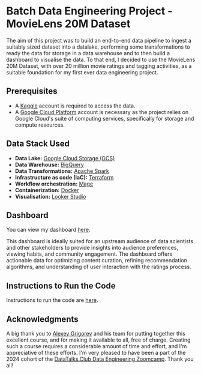 # Batch Data Engineering Project - MovieLens 20M Dataset 

The aim of this project was to build an end-to-end data pipeline to ingest a suitably sized dataset into a datalake, performing some transformations to ready the data for storage in a data warehouse and to then build a dashboard to visualise the data.
To that end, I decided to use the MovieLens 20M Dataset, with over 20 million movie ratings and tagging activities, as a suitable foundation for my first ever data engineering project. 

## Prerequisites

- A [Kaggle](https://www.kaggle.com/datasets/grouplens/movielens-20m-dataset?select=link.csv) account is required to access the data.
- A [Google Cloud Platform](https://cloud.google.com/) account is necessary as the project relies on Google Cloud's suite of computing services, specifically for storage and compute resources.

## Data Stack Used

- **Data Lake:** [Google Cloud Storage (GCS)](https://cloud.google.com/storage)
- **Data Warehouse:** [BigQuery](https://cloud.google.com/bigquery)
- **Data Transformations:** [Apache Spark](https://spark.apache.org/)
- **Infrastructure as code (IaC):** [Terraform](https://github.com/hashicorp/terraform)
- **Workflow orchestration:** [Mage](https://www.mage.ai/)
- **Containerization:** [Docker](https://www.docker.com/)
- **Visualisation:** [Looker Studio](https://lookerstudio.google.com/)

## Dashboard

You can view my dashboard [here](https://lookerstudio.google.com/reporting/75c62ab4-6b6d-41c2-bd5d-980a6cdd8a16).

This dashboard is ideally suited for an upstream audience of data scientists and other stakeholders to provide insights into audience preferences, viewing habits, and community engagement. The dashboard offers actionable data for optimizing content curation, refining recommendation algorithms, and understanding of user interaction with the ratings process.


## Instructions to Run the Code

Instructions to run the code are [here](instructions/instructions.md).

## Acknowledgments

A big thank you to [Alexey Grigorev](https://github.com/alexeygrigorev) and his team for putting together this excellent course, and for making it available to all, free of charge. Creating such a course requires a considerable amount of time and effort, and I'm appreciative of these efforts. I'm very pleased to have been a part of the 2024 cohort of the [DataTalks.Club Data Engineering Zoomcamp](https://datatalks.club/blog/data-engineering-zoomcamp.html). Thank you all!

